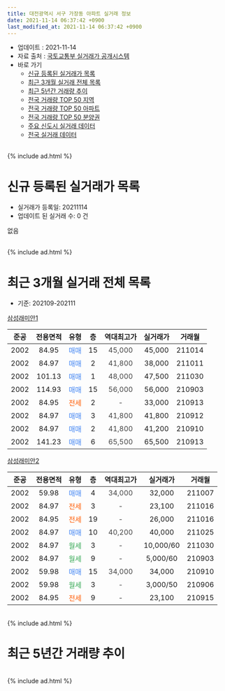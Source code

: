 ```yaml
---
title: 대전광역시 서구 가장동 아파트 실거래 정보
date: 2021-11-14 06:37:42 +0900
last_modified_at: 2021-11-14 06:37:42 +0900
---
```


* 업데이트 : 2021-11-14
* 자료 출처 : [국토교통부 실거래가 공개시스템](http://rt.molit.go.kr)
* 바로 가기
    * [신규 등록된 실거래가 목록](#신규-등록된-실거래가-목록)
    * [최근 3개월 실거래 전체 목록](#최근-3개월-실거래-전체-목록)
    * [최근 5년간 거래량 추이](#최근-5년간-거래량-추이)
    * [전국 거래량 TOP 50 지역](https://inasie.github.io/apt-trade-info/최근-3개월-전국에서-가장-거래가-많이-발생한-지역)
    * [전국 거래량 TOP 50 아파트](https://inasie.github.io/apt-trade-info/최근-3개월-전국에서-가장-거래가-많이-발생한-아파트)
    * [전국 거래량 TOP 50 분양권](https://inasie.github.io/apt-trade-info/최근-3개월-전국에서-가장-거래가-많이-발생한-분양권)
    * [주요 신도시 실거래 데이터](https://inasie.github.io/apt-trade-info/주요-신도시)
    * [전국 실거래 데이터](https://inasie.github.io/apt-trade-info/전국)
<br>
{% include ad.html %}
<br>

# 신규 등록된 실거래가 목록
* 실거래가 등록일: 20211114
* 업데이트 된 실거래 수: 0 건

없음

<br>
{% include ad.html %}
<br>

# 최근 3개월 실거래 전체 목록
* 기준: 202109-202111


[삼성래미안1](https://search.naver.com/search.naver?query=%EB%8C%80%EC%A0%84%EA%B4%91%EC%97%AD%EC%8B%9C+%EC%84%9C%EA%B5%AC+%EA%B0%80%EC%9E%A5%EB%8F%99+%EC%82%BC%EC%84%B1%EB%9E%98%EB%AF%B8%EC%95%881)

|준공|전용면적|유형|층|역대최고가|실거래가|거래월|
|:---:|:---:|:---:|:---:|:---:|:---:|:---:|
|2002|84.95|<span style="color:#4285f3">매매</span>|15|<span style="color:#444444">45,000</span>|45,000|211014|
|2002|84.97|<span style="color:#4285f3">매매</span>|2|<span style="color:#444444">41,800</span>|38,000|211011|
|2002|101.13|<span style="color:#4285f3">매매</span>|1|<span style="color:#444444">48,000</span>|47,500|211030|
|2002|114.93|<span style="color:#4285f3">매매</span>|15|<span style="color:#444444">56,000</span>|56,000|210903|
|2002|84.95|<span style="color:#ff5a00">전세</span>|2|<span style="color:#444444">-</span>|33,000|210913|
|2002|84.97|<span style="color:#4285f3">매매</span>|3|<span style="color:#444444">41,800</span>|41,800|210912|
|2002|84.97|<span style="color:#4285f3">매매</span>|2|<span style="color:#444444">41,800</span>|41,200|210910|
|2002|141.23|<span style="color:#4285f3">매매</span>|6|<span style="color:#444444">65,500</span>|65,500|210913|

[삼성래미안2](https://search.naver.com/search.naver?query=%EB%8C%80%EC%A0%84%EA%B4%91%EC%97%AD%EC%8B%9C+%EC%84%9C%EA%B5%AC+%EA%B0%80%EC%9E%A5%EB%8F%99+%EC%82%BC%EC%84%B1%EB%9E%98%EB%AF%B8%EC%95%882)

|준공|전용면적|유형|층|역대최고가|실거래가|거래월|
|:---:|:---:|:---:|:---:|:---:|:---:|:---:|
|2002|59.98|<span style="color:#4285f3">매매</span>|4|<span style="color:#444444">34,000</span>|32,000|211007|
|2002|84.97|<span style="color:#ff5a00">전세</span>|3|<span style="color:#444444">-</span>|23,100|211016|
|2002|84.95|<span style="color:#ff5a00">전세</span>|19|<span style="color:#444444">-</span>|26,000|211016|
|2002|84.97|<span style="color:#4285f3">매매</span>|10|<span style="color:#444444">40,200</span>|40,000|211025|
|2002|84.97|<span style="color:#34a853">월세</span>|3|<span style="color:#444444">-</span>|10,000/60|211030|
|2002|84.97|<span style="color:#34a853">월세</span>|9|<span style="color:#444444">-</span>|5,000/60|210903|
|2002|59.98|<span style="color:#4285f3">매매</span>|15|<span style="color:#444444">34,000</span>|34,000|210910|
|2002|59.98|<span style="color:#34a853">월세</span>|3|<span style="color:#444444">-</span>|3,000/50|210906|
|2002|84.95|<span style="color:#ff5a00">전세</span>|9|<span style="color:#444444">-</span>|23,100|210915|


<br>
{% include ad.html %}
<br>

# 최근 5년간 거래량 추이


<div style="width:100%;">
    <canvas id="deal_progress" height="200"></canvas>
</div>

<script>
new Chart(document.getElementById("deal_progress"), {
    type: 'line',
    data: {
        labels: ['201611','201612','201701','201702','201703','201704','201705','201706','201707','201708','201709','201710','201711','201712','201801','201802','201803','201804','201805','201806','201807','201808','201809','201810','201811','201812','201901','201902','201903','201904','201905','201906','201907','201908','201909','201910','201911','201912','202001','202002','202003','202004','202005','202006','202007','202008','202009','202010','202011','202012','202101','202102','202103','202104','202105','202106','202107','202108','202109','202110','202111'],
        datasets: [{
            label: '매매',
            pointRadius: 1,
            data: [13, 19, 10, 14, 16, 6, 11, 14, 9, 14, 11, 9, 15, 9, 7, 9, 14, 10, 9, 11, 3, 10, 7, 18, 18, 12, 13, 9, 25, 17, 21, 17, 18, 16, 27, 47, 17, 13, 17, 24, 16, 8, 11, 19, 12, 6, 7, 8, 8, 14, 12, 9, 17, 16, 22, 4, 4, 2, 5, 5, 0],
            borderColor: "rgba(255, 201, 14, 1)",
            backgroundColor: "rgba(255, 201, 14, 0.5)",
            fill: false,
            lineTension: 0
        },{
            label: '전월세',
            pointRadius: 1,
            data: [10, 7, 12, 9, 8, 15, 8, 10, 7, 8, 4, 5, 8, 3, 3, 3, 7, 9, 3, 8, 7, 6, 5, 8, 9, 3, 4, 6, 2, 6, 9, 5, 6, 6, 5, 13, 11, 2, 8, 8, 6, 6, 9, 5, 7, 6, 7, 5, 8, 1, 5, 8, 4, 12, 9, 4, 4, 10, 4, 3, 0],
            borderColor: "rgba(0, 141, 185, 1)",
            backgroundColor: "rgba(0, 141, 185, 0.5)",
            fill: false,
            lineTension: 0
        }
        ]
    },
    options: {
        responsive: true,
        title: {
            display: false
        },
        tooltips: {
            mode: 'index',
            intersect: false
        },
        hover: {
            mode: 'nearest',
            intersect: true
        },
        scales: {
            xAxes: [{
                display: true,
                scaleLabel: {
                    display: true,
                    labelString: '년/월'
                }
            }],
            yAxes: [{
                display: true,
                ticks: {
                    suggestedMin: 0,
                },
                scaleLabel: {
                    display: true,
                    labelString: '실거래 수'
                }
            }]
        }
    }
});

</script>


<br>
{% include ad.html %}
<br>

